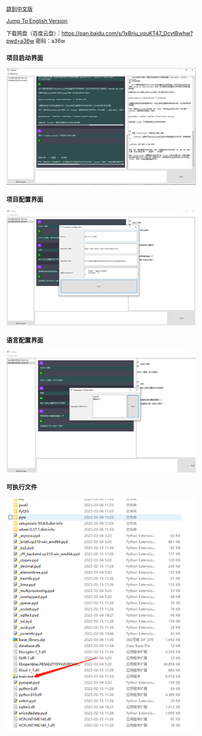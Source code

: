 [跳到中文版](docs/Readme_zh.md)

[Jump To English Version](docs/Readme_en.md)


下载网盘（百度云盘）：https://pan.baidu.com/s/1xBriu_vquKT47_DcvtBwhw?pwd=a36w
密码：a36w

### 项目启动界面

![img.png](docs/img.png)

### 项目配置界面
![img.png](docs/img1.png)

### 语言配置界面
![img.png](docs/img2.png)

### 可执行文件
![img.png](docs/img3.png)